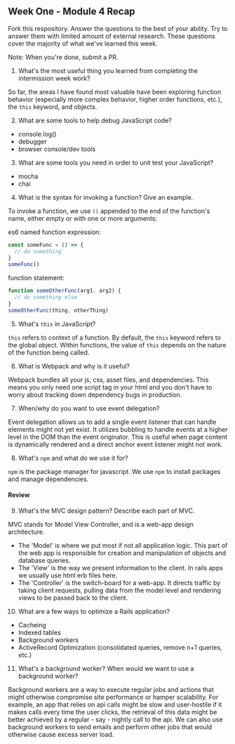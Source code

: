 ## Week One - Module 4 Recap

Fork this respository. Answer the questions to the best of your ability. Try to answer them with limited amount of external research. These questions cover the majority of what we've learned this week. 

Note: When you're done, submit a PR. 

1. What's the most useful thing you learned from completing the intermission week work?

  So far, the areas I have found most valuable have been exploring function behavior (especially more complex behavior, higher order functions, etc.), the `this` keyword, and objects.

2. What are some tools to help debug JavaScript code?

  * console.log()
  * debugger
  * browser console/dev tools

3. What are some tools you need in order to unit test your JavaScript?

  * mocha
  * chai

4. What is the syntax for invoking a function? Give an example.

  To invoke a function, we use `()` appended to the end of the function's name, either empty or with one or more arguments:

  es6 named function expression:

  ```javascript
  const someFunc = () => {
    // do something
  }
  someFunc()
  ```

  function statement:

  ```javascript
  function someOtherFunc(arg1, arg2) {
    // do something else
  }
  someOtherFunc(thing, otherThing)
  ```

5. What's `this` in JavaScript?

  `this` refers to context of a function. By default, the `this` keyword refers to the global object. Within functions, the value of `this` depends on the nature of the function being called.

6. What is Webpack and why is it useful?

  Webpack bundles all your js, css, asset files, and dependencies. This means you only need one script tag in your html and you don't have to worry about tracking down dependency bugs in production.

7. When/why do you want to use event delegation?

  Event delegation allows us to add a single event listener that can handle elements might not yet exist. It utilizes bubbling to handle events at a higher level in the DOM than the event originator. This is useful when page content is dynamically rendered and a direct anchor event listener might not work.

8. What's `npm` and what do we use it for?

  `npm` is the package manager for javascript. We use `npm` to install packages and manage dependencies. 

#### Review  
9. What's the MVC design pattern? Describe each part of MVC.

  MVC stands for Model View Controller, and is a web-app design architecture.

  * The 'Model' is where we put most if not all application logic. This part of the web app is responsible for creation and manipulation of objects and database queries.
  * The 'View' is the way we present information to the client. In rails apps we usually use html erb files here.
  * The 'Controller' is the switch-board for a web-app. It directs traffic by taking client requests, pulling data from the model level and rendering views to be passed back to the client.

10. What are a few ways to optimize a Rails application?

  * Cacheing
  * Indexed tables
  * Background workers
  * ActiveRecord Optimization (consolidated queries, remove n+1 queries, etc.)

11. What's a background worker? When would we want to use a background worker?

  Background workers are a way to execute regular jobs and actions that might otherwise compromise site performance or hamper scalability. For example, an app that relies on api calls might be slow and user-hostile if it makes calls every time the user clicks, the retrieval of this data might be better achieved by a regular - say - nightly call to the api. We can also use background workers to send emails and perform other jobs that would otherwise cause excess server load.
